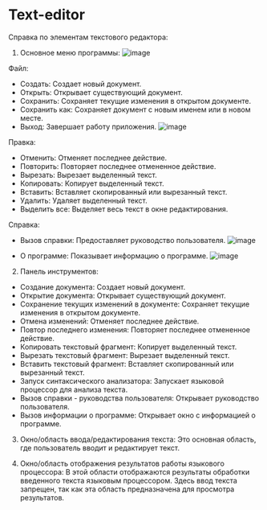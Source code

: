 # Text-editor
Справка по элементам текстового редактора:

1. Основное меню программы:
![image](https://github.com/YanaAnufrieva/Text-editor/assets/108725129/dc606193-0459-41bc-b673-24bfa9e1c382)


Файл:
- Создать: Создает новый документ.
- Открыть: Открывает существующий документ.
- Сохранить: Сохраняет текущие изменения в открытом документе.
- Сохранить как: Сохраняет документ с новым именем или в новом месте.
- Выход: Завершает работу приложения.
![image](https://github.com/YanaAnufrieva/Text-editor/assets/108725129/6c82535e-ac73-47c5-9076-e031dae875c5)


Правка:
- Отменить: Отменяет последнее действие.
- Повторить: Повторяет последнее отмененное действие.
- Вырезать: Вырезает выделенный текст.
- Копировать: Копирует выделенный текст.
- Вставить: Вставляет скопированный или вырезанный текст.
- Удалить: Удаляет выделенный текст.
- Выделить все: Выделяет весь текст в окне редактирования.
  
Справка:
- Вызов справки: Предоставляет руководство пользователя.
![image](https://github.com/YanaAnufrieva/Text-editor/assets/108725129/03fb0ee7-35fd-4b8d-997b-bd7fec398d60)

- О программе: Показывает информацию о программе.
![image](https://github.com/YanaAnufrieva/Text-editor/assets/108725129/54861cab-13f4-43a1-ab57-f1821bd308cc)

  
2. Панель инструментов:
- Создание документа: Создает новый документ.
- Открытие документа: Открывает существующий документ.
- Сохранение текущих изменений в документе: Сохраняет текущие изменения в открытом документе.
- Отмена изменений: Отменяет последнее действие.
- Повтор последнего изменения: Повторяет последнее отмененное действие.
- Копировать текстовый фрагмент: Копирует выделенный текст.
- Вырезать текстовый фрагмент: Вырезает выделенный текст.
- Вставить текстовый фрагмент: Вставляет скопированный или вырезанный текст.
- Запуск синтаксического анализатора: Запускает языковой процессор для анализа текста.
- Вызов справки - руководства пользователя: Открывает руководство пользователя.
- Вызов информации о программе: Открывает окно с информацией о программе.
  
3. Окно/область ввода/редактирования текста: Это основная область, где пользователь вводит и редактирует текст.

4. Окно/область отображения результатов работы языкового процессора: В этой области отображаются результаты обработки введенного текста языковым процессором. Здесь ввод текста запрещен, так как эта область предназначена для просмотра результатов.
